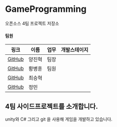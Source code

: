 # GameProgramming
오픈소스 4팀 프로젝트 저장소<br>

#### 팀원
|링크|이름|업무|개발스테이지|
|---|-----|--------------------------|-----------|
| [GitHub](https://github.com/YangJinHyeok) | 양진혁 | 팀장 | |
| [GitHub](https://github.com/HwangBBang)| 황병훈 | 팀원 | |
| [GitHub]()| 최승혁 |  |  |
| [GitHub]()| 정민 |  |  |



## 4팀 사이드프로젝트를 소개합니다.

unity와 C# 그리고 git 을 사용해 게임을 개발하고 있습니다.<br>
